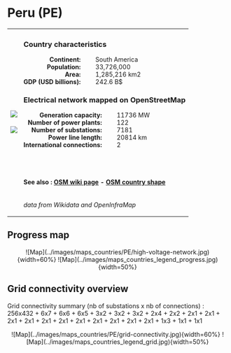 # Peru (PE)

<table width="90%">
<tr>
<td>
<img src="http://commons.wikimedia.org/wiki/Special:FilePath/Flag%20of%20Peru.svg" width="250">
<br><br>
<img src="http://commons.wikimedia.org/wiki/Special:FilePath/Peru%20%28orthographic%20projection%29.svg" width="250"></td>
<td>
<h3>Country characteristics</h3>
<div style="display: inline-block;text-align:right;margin-right:30px;font-weight: bold;">
Continent:<br>Population:<br>Area:<br>GDP (USD billions):
</div>
<div style="display: inline-block;">
South America<br>33,726,000<br>1,285,216 km2<br>242.6 B$
</div>
<h3>Electrical network mapped on OpenStreetMap</h3>
<div style="display: inline-block;text-align:right;margin-right:30px;font-weight: bold;">Generation capacity:<br>
Number of power plants:<br>
Number of substations:<br>
Power line length:<br>
International connections:<br>
</div>
<div style="display: inline-block;">11736 MW<br>
122<br>
7181<br>
20814 km<br>
2<br>
</div>

<br><br><h4>See also :
<a href="https://wiki.openstreetmap.org/wiki/Power_networks/Peru" target="_blank">OSM wiki page</a> -
<a href="https://openstreetmap.org/relation/288247" target="_blank">OSM country shape</a>
</h4>

<br><i>data from Wikidata and OpenInfraMap</i>
</td>
</tr>
</table>


## Progress map

<center>
![Map](../images/maps_countries/PE/high-voltage-network.jpg){width=60%}
![Map](../images/maps_countries_legend_progress.jpg){width=50%}
</center>



## Grid connectivity overview

Grid connectivity summary (nb of substations x nb of connections) :<br>256x432 + 6x7 + 6x6 + 6x5 + 3x2 + 3x2 + 3x2 + 2x4 + 2x2 + 2x1 + 2x1 + 2x1 + 2x1 + 2x1 + 2x1 + 2x1 + 2x1 + 2x1 + 2x1 + 2x1 + 1x3 + 1x1 + 1x1

<center>
![Map](../images/maps_countries/PE/grid-connectivity.jpg){width=60%}
![Map](../images/maps_countries_legend_grid.jpg){width=50%}
</center>

